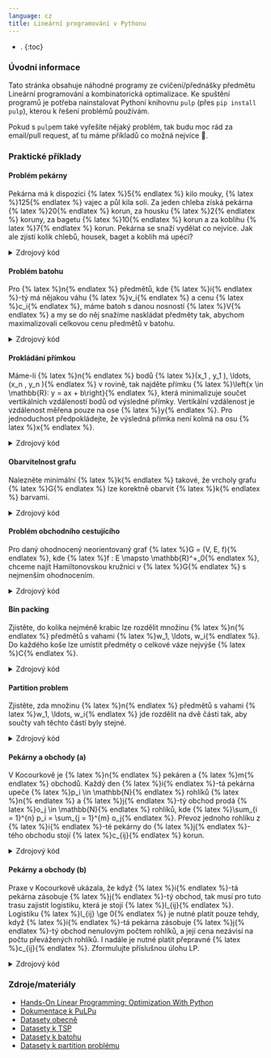 ```yaml
---
language: cz
title: Lineární programování v Pythonu
---
```



- .
{:toc}

### Úvodní informace
Tato stránka obsahuje náhodné programy ze cvičení/přednášky předmětu Lineární programování a kombinatorická optimalizace. Ke spuštění programů je potřeba nainstalovat Pythoní knihovnu `pulp` (přes `pip install pulp`), kterou k řešení problémů používám.

Pokud s `pulp`em také vyřešíte nějaký problém, tak budu moc rád za email/pull request, ať tu máme příkladů co možná nejvíce 🙂.

### Praktické příklady

#### Problém pekárny
Pekárna má k dispozici {% latex %}5{% endlatex %} kilo mouky, {% latex %}125{% endlatex %} vajec a půl kila soli. Za jeden chleba získá pekárna {% latex %}20{% endlatex %} korun, za housku {% latex %}2{% endlatex %} koruny, za bagetu {% latex %}10{% endlatex %} korun a za koblihu {% latex %}7{% endlatex %} korun. Pekárna se snaží vydělat co nejvíce. Jak ale zjistí kolik chlebů, housek, baget a koblih má upéci?

<details>
	<summary class="code-summary">Zdrojový kód</summary>
	<div markdown="1">
```py
{% include linearni-programovani-v-pythonu/pekarna.py %}```
</div>
</details>

#### Problém batohu
Pro {% latex %}n{% endlatex %} předmětů, kde {% latex %}i{% endlatex %}-tý má nějakou váhu {% latex %}v_i{% endlatex %} a cenu {% latex %}c_i{% endlatex %}, máme batoh s danou nosností {% latex %}V{% endlatex %} a my se do něj snažíme naskládat předměty tak, abychom maximalizovali celkovou cenu předmětů v batohu.

<details>
	<summary class="code-summary">Zdrojový kód</summary>
	<div markdown="1">
```py
{% include linearni-programovani-v-pythonu/batoh.py %}```
</div>
</details>

#### Prokládání přímkou

Máme-li {% latex %}n{% endlatex %} bodů {% latex %}(x_1 , y_1 ), \ldots, (x_n , y_n ){% endlatex %} v rovině, tak najděte přímku {% latex %}\left\{x \in \mathbb{R}: y = ax + b\right\}{% endlatex %}, která minimalizuje součet vertikálních vzdáleností bodů od výsledné přímky. Vertikální vzdálenost je vzdálenost měřena pouze na ose {% latex %}y{% endlatex %}. Pro jednoduchost předpokládejte, že výsledná přímka není kolmá na osu {% latex %}x{% endlatex %}.

<details>
	<summary class="code-summary">Zdrojový kód</summary>
	<div markdown="1">
```py
{% include linearni-programovani-v-pythonu/prokladani.py %}```
</div>
</details>

#### Obarvitelnost grafu

Nalezněte minimální {% latex %}k{% endlatex %} takové, že vrcholy grafu {% latex %}G{% endlatex %} lze korektně obarvit {% latex %}k{% endlatex %} barvami.

<details>
	<summary class="code-summary">Zdrojový kód</summary>
	<div markdown="1">
```py
{% include linearni-programovani-v-pythonu/obarvitelnost.py %}```
</div>
</details>

#### Problém obchodního cestujícího
Pro daný ohodnocený neorientovaný graf {% latex %}G = (V, E, f){% endlatex %}, kde {% latex %}f : E \mapsto \mathbb{R}^+_0{% endlatex %}, chceme najít Hamiltonovskou kružnici v {% latex %}G{% endlatex %} s nejmenším ohodnocením.

<details>
	<summary class="code-summary">Zdrojový kód</summary>
	<div markdown="1">
```py
{% include linearni-programovani-v-pythonu/tsp.py %}```
</div>
</details>

#### Bin packing
Zjistěte, do kolika nejméně krabic lze rozdělit množinu {% latex %}n{% endlatex %} předmětů s vahami {% latex %}w_1, \ldots, w_i{% endlatex %}. Do každého koše lze umístit předměty o celkové váze nejvýše {% latex %}C{% endlatex %}.

<details>
	<summary class="code-summary">Zdrojový kód</summary>
	<div markdown="1">
```py
{% include linearni-programovani-v-pythonu/bin.py %}```
</div>
</details>

#### Partition problem
Zjistěte, zda množinu {% latex %}n{% endlatex %} předmětů s vahami {% latex %}w_1, \ldots, w_i{% endlatex %} jde rozdělit na dvě části tak, aby součty vah těchto částí byly stejné.

<details>
	<summary class="code-summary">Zdrojový kód</summary>
	<div markdown="1">
```py
{% include linearni-programovani-v-pythonu/partition.py %}```
</div>
</details>

#### Pekárny a obchody (a)
V Kocourkově je {% latex %}n{% endlatex %} pekáren a {% latex %}m{% endlatex %} obchodů. Každý den {% latex %}i{% endlatex %}-tá pekárna upeče {% latex %}p_i \in \mathbb{N}{% endlatex %} rohlíků {% latex %}n{% endlatex %} a {% latex %}j{% endlatex %}-tý obchod prodá {% latex %}o_j \in \mathbb{N}{% endlatex %} rohlíků, kde {% latex %}\sum_{i = 1}^{n} p_i = \sum_{j = 1}^{m} o_j{% endlatex %}. Převoz jednoho rohlíku z {% latex %}i{% endlatex %}-té pekárny do {% latex %}j{% endlatex %}-tého obchodu stojí {% latex %}c_{ij}{% endlatex %} korun.

<details>
	<summary class="code-summary">Zdrojový kód</summary>
	<div markdown="1">
```py
{% include linearni-programovani-v-pythonu/ukol01-a.py %}```
</div>
</details>

#### Pekárny a obchody (b)
Praxe v Kocourkově ukázala, že když {% latex %}i{% endlatex %}-tá pekárna zásobuje {% latex %}j{% endlatex %}-tý obchod, tak musí pro tuto trasu zajistit logistiku, která je stojí {% latex %}l_{ij}{% endlatex %}. Logistiku {% latex %}l_{ij} \ge 0{% endlatex %} je nutné platit pouze tehdy, když {% latex %}i{% endlatex %}-tá pekárna zásobuje {% latex %}j{% endlatex %}-tý obchod nenulovým počtem rohlíků, a její cena nezávisí na počtu převážených rohlíků. I nadále je nutné platit přepravné {% latex %}c_{ij}{% endlatex %}. Zformulujte příslušnou úlohu LP.

<details>
	<summary class="code-summary">Zdrojový kód</summary>
	<div markdown="1">
```py
{% include linearni-programovani-v-pythonu/ukol01-b.py %}```
</div>
</details>


### Zdroje/materiály
- [Hands-On Linear Programming: Optimization With Python](https://realpython.com/linear-programming-python/)
- [Dokumentace k PuLPu](https://coin-or.github.io/pulp/)
- [Datasety obecně](https://people.sc.fsu.edu/~jburkardt/datasets/)
- [Datasety k TSP](https://people.sc.fsu.edu/~jburkardt/datasets/tsp/tsp.html)
- [Datasety k batohu](https://people.sc.fsu.edu/~jburkardt/datasets/knapsack_01/knapsack_01.html)
- [Datasety k partition problému](https://people.sc.fsu.edu/~jburkardt/datasets/partition_problem/partition_problem.html)
